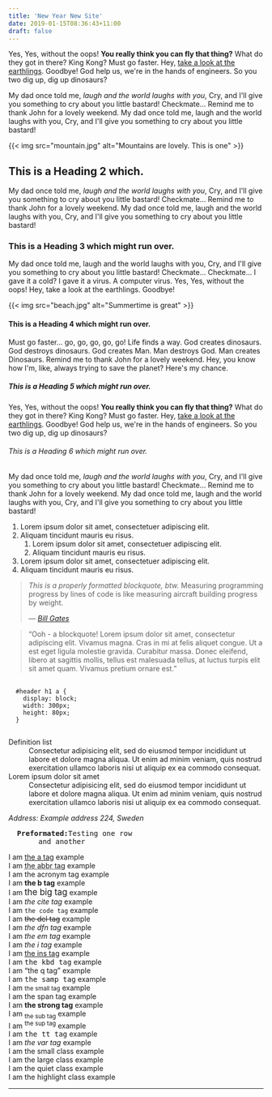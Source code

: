 ```yaml
---
title: 'New Year New Site'
date: 2019-01-15T08:36:43+11:00
draft: false
---
```


<p>Yes, Yes, without the oops! <strong>You really think you can fly that thing?</strong> What do they got in there? King Kong? Must go faster. Hey, <a href="#">take a look at the earthlings</a>. Goodbye! God help us, we're in the hands of engineers. So you two dig up, dig up dinosaurs?</p>

<p>My dad once told me, <em>laugh and the world laughs with you</em>, Cry, and I'll give you something to cry about you little bastard! Checkmate... Remind me to thank John for a lovely weekend. My dad once told me, laugh and the world laughs with you, Cry, and I'll give you something to cry about you little bastard!</p>

{{< img src="mountain.jpg" alt="Mountains are lovely. This is one" >}}

<h2>This is a Heading 2 which.</h2>

<p>My dad once told me, <em>laugh and the world laughs with you</em>, Cry, and I'll give you something to cry about you little bastard! Checkmate... Remind me to thank John for a lovely weekend. My dad once told me, laugh and the world laughs with you, Cry, and I'll give you something to cry about you little bastard!</p>

<h3>This is a Heading 3 which might run over.</h3>

<p>My dad once told me, laugh and the world laughs with you, Cry, and I'll give you something to cry about you little bastard! Checkmate... Checkmate... I gave it a cold? I gave it a virus. A computer virus. Yes, Yes, without the oops! Hey, take a look at the earthlings. Goodbye!</p>

{{< img src="beach.jpg" alt="Summertime is great" >}}

<h4>This is a Heading 4 which might run over.</h4>

<p>Must go faster... go, go, go, go, go! Life finds a way. God creates dinosaurs. God destroys dinosaurs. God creates Man. Man destroys God. Man creates Dinosaurs. Remind me to thank John for a lovely weekend. Hey, you know how I'm, like, always trying to save the planet? Here's my chance.</p>

<h5>This is a Heading 5 which might run over.</h5>

<p>Yes, Yes, without the oops! <strong>You really think you can fly that thing?</strong> What do they got in there? King Kong? Must go faster. Hey, <a href="#">take a look at the earthlings</a>. Goodbye! God help us, we're in the hands of engineers. So you two dig up, dig up dinosaurs?</p>

<h6>This is a Heading 6 which might run over.</h6>

<p>My dad once told me, <em>laugh and the world laughs with you</em>, Cry, and I'll give you something to cry about you little bastard! Checkmate... Remind me to thank John for a lovely weekend. My dad once told me, laugh and the world laughs with you, Cry, and I'll give you something to cry about you little bastard!</p>

<ol>
  <li>Lorem ipsum dolor sit amet, consectetuer adipiscing elit.</li>
  <li>Aliquam tincidunt mauris eu risus.
    <ol>
      <li>Lorem ipsum dolor sit amet, consectetuer adipiscing elit.</li>
      <li>Aliquam tincidunt mauris eu risus.</li>
    </ol>
  </li>
  <li>Lorem ipsum dolor sit amet, consectetuer adipiscing elit.</li>
  <li>Aliquam tincidunt mauris eu risus.</li>
</ol>

<blockquote>
    <p><em>This is a properly formatted blockquote, btw.</em> Measuring programming progress by lines of code is like measuring aircraft building progress by weight.</p>
    <footer>
      — <cite><a href="http://www.thegatesnotes.com">Bill Gates</a></cite>
    </footer>
</blockquote>

<blockquote>
    <p>
      “Ooh - a blockquote! Lorem ipsum dolor sit amet, consectetur adipiscing elit. Vivamus magna. Cras in mi at felis aliquet congue. Ut a est eget ligula molestie gravida. Curabitur massa. Donec eleifend, libero at sagittis mollis, tellus est malesuada tellus, at luctus turpis elit sit amet quam. Vivamus pretium ornare est.”
    </p>
</blockquote>

<pre>
  <code>
  #header h1 a {
    display: block;
    width: 300px;
    height: 80px;
  }
  </code>
</pre>

<dl>
  <dt>Definition list</dt>
  <dd>
    Consectetur adipisicing elit, sed do eiusmod tempor incididunt ut labore et dolore magna aliqua. Ut enim ad minim veniam, quis nostrud exercitation ullamco laboris nisi ut aliquip ex ea commodo consequat.
  </dd>
  <dt>Lorem ipsum dolor sit amet</dt>
  <dd>
    Consectetur adipisicing elit, sed do eiusmod tempor incididunt ut labore et dolore magna aliqua. Ut enim ad minim veniam, quis nostrud exercitation ullamco laboris nisi ut aliquip ex ea commodo consequat.
  </dd>
</dl>

<address>
    Address: Example address 224, Sweden
</address>
<pre>
  <strong>Preformated:</strong>Testing one row
       and another
</pre>

<p>
    I am <a href="?abc123">the a tag</a> example<br>
    I am <abbr title="test">the abbr tag</abbr> example<br>
    I am <acronym>the acronym tag</acronym> example<br>
    I am <b>the b tag</b> example<br>
    I am <big>the big tag</big> example<br>
    I am <cite>the cite tag</cite> example<br>
    I am <code>the code tag</code> example<br>
    I am <del>the del tag</del> example<br>
    I am <dfn>the dfn tag</dfn> example<br>
    I am <em>the em tag</em> example<br>
    I am <i>the i tag</i> example<br>
    I am <ins>the ins tag</ins> example<br>
    I am <kbd>the kbd tag</kbd> example<br>
    I am <q>the q tag</q> example<br>
    I am <samp>the samp tag</samp> example<br>
    I am <small>the small tag</small> example<br>
    I am <span>the span tag</span> example<br>
    I am <strong>the strong tag</strong> example<br>
    I am <sub>the sub tag</sub> example<br>
    I am <sup>the sup tag</sup> example<br>
    I am <tt>the tt tag</tt> example<br>
    I am <var>the var tag</var> example<br>
    I am the <span class="small">small class</span> example<br>
    I am the <span class="large">large class</span> example<br>
    I am the <span class="quiet">quiet class</span> example<br>
    I am the <span class="highlight">highlight class</span> example<br>
</p>

<hr>